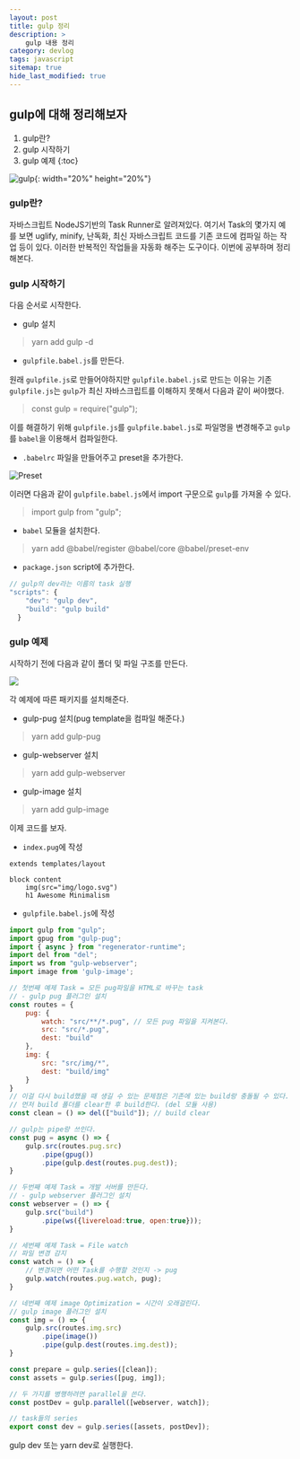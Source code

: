 ```yaml
---
layout: post
title: gulp 정리
description: >
    gulp 내용 정리
category: devlog
tags: javascript
sitemap: true
hide_last_modified: true
---
```


## gulp에 대해 정리해보자

1. gulp란?
2. gulp 시작하기
3. gulp 예제
{:toc}

![gulp](https://user-images.githubusercontent.com/82817883/143866412-730de8a9-035f-4ce6-a101-1be6c912afdb.png){: width="20%" height="20%"}


### gulp란?

자바스크립트 NodeJS기반의 Task Runner로 알려져있다. 여기서
Task의 몇가지 예를 보면 uglify, minify, 난독화, 최신 자바스크립트 코드를 기존 코드에 컴파일 하는 작업 등이 있다. 이러한 반복적인 작업들을 자동화 해주는 도구이다. 이번에 공부하며 정리해본다.

### gulp 시작하기

다음 순서로 시작한다.

- gulp 설치

> yarn add gulp -d


- `gulpfile.babel.js`를 만든다.

원래 `gulpfile.js`로 만들어야하지만 `gulpfile.babel.js`로 만드는 이유는 기존 `gulpfile.js`는 `gulp`가 최신 자바스크립트를 이해하지 못해서 다음과 같이 써야했다.

> const gulp = require("gulp");

이를 해결하기 위해 `gulpfile.js`를 `gulpfile.babel.js`로 파일명을 변경해주고 `gulp`를 `babel`을 이용해서 컴파일한다.


- `.babelrc` 파일을 만들어주고 preset을 추가한다.

![Preset](https://user-images.githubusercontent.com/82817883/144704744-c3885476-ac7d-441d-85dd-db3475387c68.png)

이러면 다음과 같이 `gulpfile.babel.js`에서 import 구문으로 `gulp`를 가져올 수 있다.

> import gulp from "gulp";


- `babel` 모듈을 설치한다.

> yarn add @babel/register @babel/core @babel/preset-env


- `package.json` script에 추가한다.

```js
// gulp의 dev라는 이름의 task 실행
"scripts": {
    "dev": "gulp dev",
    "build": "gulp build"
  }
```

### gulp 예제

시작하기 전에 다음과 같이 폴더 및 파일 구조를 만든다.

![](https://user-images.githubusercontent.com/82817883/144709082-74ade787-fd41-4400-880a-351255d6bda3.PNG)


각 예제에 따른 패키지를 설치해준다.

- gulp-pug 설치(pug template을 컴파일 해준다.)
> yarn add gulp-pug

- gulp-webserver 설치
> yarn add gulp-webserver

- gulp-image 설치
> yarn add gulp-image


이제 코드를 보자.

- `index.pug`에 작성

```pug
extends templates/layout

block content
    img(src="img/logo.svg")
    h1 Awesome Minimalism
```

- `gulpfile.babel.js`에 작성

```js
import gulp from "gulp";
import gpug from "gulp-pug";
import { async } from "regenerator-runtime";
import del from "del";
import ws from "gulp-webserver";
import image from 'gulp-image';

// 첫번째 예제 Task = 모든 pug파일을 HTML로 바꾸는 task
// - gulp pug 플러그인 설치
const routes = {
    pug: {
        watch: "src/**/*.pug", // 모든 pug 파일을 지켜본다.
        src: "src/*.pug",
        dest: "build" 
    },
    img: {
        src: "src/img/*",
        dest: "build/img"
    }
}
// 이걸 다시 build했을 때 생길 수 있는 문제점은 기존에 있는 build랑 충돌될 수 있다.
// 먼저 build 폴더를 clear한 후 build한다. (del 모듈 사용)
const clean = () => del(["build"]); // build clear

// gulp는 pipe랑 쓰인다.
const pug = async () => {
    gulp.src(routes.pug.src)
        .pipe(gpug())
        .pipe(gulp.dest(routes.pug.dest));
}

// 두번째 예제 Task = 개발 서버를 만든다.
// - gulp webserver 플러그인 설치 
const webserver = () => {
    gulp.src("build")
        .pipe(ws({livereload:true, open:true}));
}

// 세번째 예제 Task = File watch
// 파일 변경 감지
const watch = () => {
    // 변경되면 어떤 Task를 수행할 것인지 -> pug
    gulp.watch(routes.pug.watch, pug);
}

// 네번째 예제 image Optimization = 시간이 오래걸린다. 
// gulp image 플러그인 설치 
const img = () => {
    gulp.src(routes.img.src)
        .pipe(image())
        .pipe(gulp.dest(routes.img.dest));
}

const prepare = gulp.series([clean]);
const assets = gulp.series([pug, img]);

// 두 가지를 병행하려면 parallel을 쓴다.
const postDev = gulp.parallel([webserver, watch]);

// task들의 series
export const dev = gulp.series([assets, postDev]);
```

gulp dev 또는 yarn dev로 실행한다.

